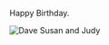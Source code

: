 ﻿---
Title: Gone, but still not forgotten...
Published: 17/12/2016
Tags:
- Birthday
- Family
---

Happy Birthday.

![Dave Susan and Judy](https://gep13wpstorage.blob.core.windows.net/gep13/2011/12/17/Dave-Susan-and-Judy.jpg)
